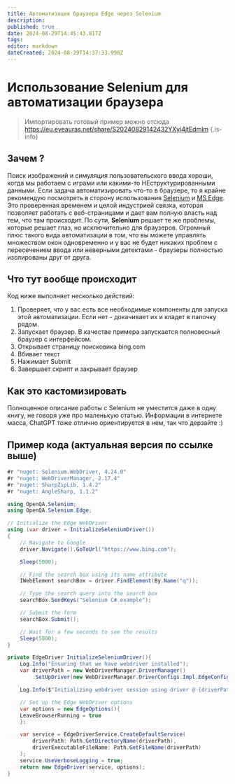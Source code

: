 ```yaml
---
title: Автоматизация браузера Edge через Selenium
description: 
published: true
date: 2024-08-29T14:45:43.817Z
tags: 
editor: markdown
dateCreated: 2024-08-29T14:37:33.998Z
---
```


# Использование Selenium для автоматизации браузера
> Импортировать готовый пример можно отсюда https://eu.eyeauras.net/share/S20240829142432YXyi4jtEdmlm
{.is-info}

## Зачем ? 
Поиск изображений и симуляция пользовательского ввода хороши, когда мы работаем с играми или какими-то НЕструктурированными данными. Если задача автоматизировать что-то в браузере, то я крайне рекомендую посмотреть в сторону использования [Selenium](https://www.selenium.dev/) и [MS Edge](https://www.microsoft.com/en-us/edge?ep=657&form=MA13FJ&es=40). Это проверенная временем и целой индустрией связка, которая позволяет работать с веб-страницами и дает вам полную власть над тем, что там происходит. По сути, **Selenium** решает те же проблемы, которые решает глаз, но исключительно для браузеров. 
Огромный плюс такого вида автоматизации в том, что вы можете управлять множеством окон одновременно и у вас не будет никаких проблем с пересечением ввода или неверными детектами - браузеры полностью изолированы друг от друга.

## Что тут вообще происходит
Код ниже выполняет несколько действий:
1. Проверяет, что у вас есть все необходимые компоненты для запуска этой автоматизации. Если нет - докачивает их и кладет в папочку рядом.
2. Запускает браузер. В качестве примера запускается полновесный браузер с интерфейсом. 
3. Открывает страницу поисковика bing.com
4. Вбивает текст 
5. Нажимает Submit
6. Завершает скрипт и закрывает браузер

## Как это кастомизировать
Полноценное описание работы с Selenium не уместится даже в одну книгу, не говоря уже про маленькую статью. Информации в интернете масса, ChatGPT тоже отлично ориентируется в нем, так что дерзайте :)

## Пример кода (актуальная версия по ссылке выше)
```csharp
#r "nuget: Selenium.WebDriver, 4.24.0"
#r "nuget: WebDriverManager, 2.17.4"
#r "nuget: SharpZipLib, 1.4.2"
#r "nuget: AngleSharp, 1.1.2"

using OpenQA.Selenium;
using OpenQA.Selenium.Edge;

// Initialize the Edge WebDriver
using (var driver = InitializeSeleniumDriver())
{
    // Navigate to Google
    driver.Navigate().GoToUrl("https://www.bing.com");

    Sleep(5000);

    // Find the search box using its name attribute
    IWebElement searchBox = driver.FindElement(By.Name("q"));

    // Type the search query into the search box
    searchBox.SendKeys("Selenium C# example");

    // Submit the form
    searchBox.Submit();

    // Wait for a few seconds to see the results
    Sleep(5000);
}

private EdgeDriver InitializeSeleniumDriver(){
    Log.Info("Ensuring that we have webdriver installed");
    var driverPath = new WebDriverManager.DriverManager()
        .SetUpDriver(new WebDriverManager.DriverConfigs.Impl.EdgeConfig());

    Log.Info($"Initializing webdriver session using driver @ {driverPath}");

    // Set up the Edge WebDriver options
    var options = new EdgeOptions(){
    LeaveBrowserRunning = true    
    };

    var service = EdgeDriverService.CreateDefaultService(
        driverPath: Path.GetDirectoryName(driverPath),
        driverExecutableFileName: Path.GetFileName(driverPath)
    );
    service.UseVerboseLogging = true;
    return new EdgeDriver(service, options);
}
```
